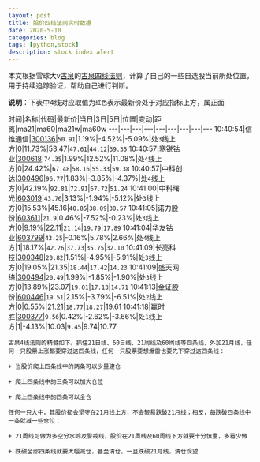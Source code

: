 ```yaml
---
layout: post
title: 股价四线法则实时数据
date: 2020-5-10
categories: blog
tags: [python,stock]
description: stock index alert
---
```



本文根据雪球大v[古泉](https://xueqiu.com/u/7148646888)的[古泉四线法则](https://xueqiu.com/7148646888/130498192)，计算了自己的一些自选股当前所处位置，用于持续追踪验证，帮助自己进行判断。

**说明**：下表中4线对应取值为`红色`表示最新价处于对应指标上方，属正面

时间|名称|代码|最新价|当日|3日|5日|位置|变动|距离|ma21|ma60|ma21w|ma60w
---|---|---|---|---|---|---|---|---
10:40:54|信维通信|[300136](https://xueqiu.com/S/SZ300136)|`50.91`|1.19%|-4.52%|-5.09%|处`3`线上方|0|11.73%|53.47|`47.61`|`44.12`|`39.35`
10:40:57|寒锐钴业|[300618](https://xueqiu.com/S/SZ300618)|`74.35`|1.99%|12.52%|11.08%|处`4`线上方|0|24.42%|`67.48`|`58.16`|`55.33`|`59.38`
10:40:57|中科创达|[300496](https://xueqiu.com/S/SZ300496)|`96.77`|1.83%|-3.85%|-4.37%|处`4`线上方|0|42.19%|`92.81`|`72.91`|`67.72`|`51.24`
10:41:00|中科曙光|[603019](https://xueqiu.com/S/SH603019)|`43.76`|3.13%|-1.94%|-5.12%|处`3`线上方|0|15.53%|45.16|`40.85`|`38.09`|`30.57`
10:41:05|诺力股份|[603611](https://xueqiu.com/S/SH603611)|`21.9`|0.46%|-7.52%|-0.23%|处`3`线上方|0|9.19%|22.11|`21.14`|`19.79`|`17.89`
10:41:04|华友钴业|[603799](https://xueqiu.com/S/SH603799)|`43.25`|-0.16%|5.78%|2.66%|处`4`线上方|1|18.17%|`42.26`|`37.73`|`35.75`|`32.10`
10:41:09|长亮科技|[300348](https://xueqiu.com/S/SZ300348)|`20.82`|1.51%|-4.95%|-5.91%|处`3`线上方|0|19.05%|21.35|`18.44`|`17.42`|`14.23`
10:41:09|盛天网络|[300494](https://xueqiu.com/S/SZ300494)|`20.49`|1.99%|-1.85%|-1.90%|处`3`线上方|0|13.89%|23.07|`19.01`|`17.13`|`14.71`
10:41:13|金证股份|[600446](https://xueqiu.com/S/SH600446)|`19.51`|2.15%|-3.79%|-6.51%|处`2`线上方|0|0.55%|21.21|`18.77`|`18.27`|19.61
10:41:18|赢时胜|[300377](https://xueqiu.com/S/SZ300377)|`9.56`|0.42%|-2.62%|-3.66%|处`1`线上方|1|-4.13%|10.03|`9.45`|9.74|10.77

```
古泉4线法则的精髓如下。抓住21日线、60日线、21周线及60周线等四条线，外加21月线，任何一只股票上涨都要穿过这四条线，任何一只股票要想爆雷也要先下穿过这四条线：

+ 当股价爬上四条线中的两条可以少量建仓

+ 爬上四条线中的三条可以加大仓位

+ 爬上四条线中的四条可以全仓

任何一只大牛，其股价都会坚守在21月线上方，不会轻易跌破21月线；相反，每跌破四条线中一条就减一些仓位：

+ 21周线可做为多空分水岭及警戒线，股价在21周线及60周线下方就要十分慎重，多看少做

+ 跌破全部四条线就要大幅减仓，甚至清仓，一旦跌破21月线，清仓观望
```
